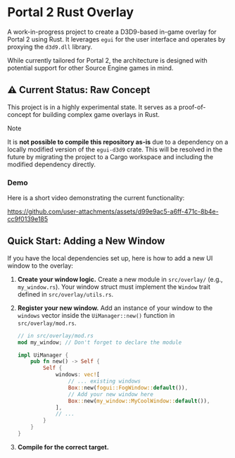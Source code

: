 # Portal 2 Rust Overlay

A work-in-progress project to create a D3D9-based in-game overlay for Portal 2 using Rust. It leverages `egui` for the user interface and operates by proxying the `d3d9.dll` library.

While currently tailored for Portal 2, the architecture is designed with potential support for other Source Engine games in mind.

## ⚠️ Current Status: Raw Concept

This project is in a highly experimental state. It serves as a proof-of-concept for building complex game overlays in Rust.

 > [!NOTE]
 > It is **not possible to compile this repository as-is** due to a dependency on a locally modified version of the `egui-d3d9` crate. This will be resolved in the future by migrating the project to a Cargo workspace and including the modified dependency directly.

### Demo

Here is a short video demonstrating the current functionality:

https://github.com/user-attachments/assets/d99e9ac5-a6ff-471c-8b4e-cc9f0139e185

## Quick Start: Adding a New Window

If you have the local dependencies set up, here is how to add a new UI window to the overlay:

1.  **Create your window logic.**
    Create a new module in `src/overlay/` (e.g., `my_window.rs`). Your window struct must implement the `Window` trait defined in `src/overlay/utils.rs`.

2.  **Register your new window.**
    Add an instance of your window to the `windows` vector inside the `UiManager::new()` function in `src/overlay/mod.rs`.

    ```rust
    // in src/overlay/mod.rs
    mod my_window; // Don't forget to declare the module

    impl UiManager {
        pub fn new() -> Self {
            Self {
                windows: vec![
                    // ... existing windows
                    Box::new(fogui::FogWindow::default()),
                    // Add your new window here
                    Box::new(my_window::MyCoolWindow::default()),
                ],
                // ...
            }
        }
    }
    ```

3.  **Compile for the correct target.**
